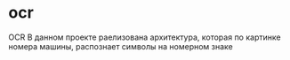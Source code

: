 # ocr
OCR
В данном проекте раелизована архитектура, которая по картинке номера машины, распознает символы на номерном знаке
